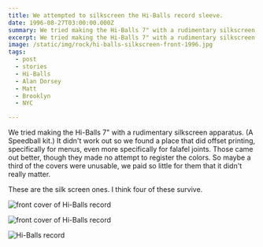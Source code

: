 ```yaml
---
title: We attempted to silkscreen the Hi-Balls record sleeve.
date: 1996-08-27T03:00:00.000Z
summary: We tried making the Hi-Balls 7" with a rudimentary silkscreen apparatus. (A Speedball kit.) It didn't work out.
excerpt: We tried making the Hi-Balls 7" with a rudimentary silkscreen apparatus. (A Speedball kit.) It didn't work out.
image: /static/img/rock/hi-balls-silkscreen-front-1996.jpg
tags:
  - post
  - stories
  - Hi-Balls
  - Alan Dorsey
  - Matt
  - Brooklyn
  - NYC

---
```

We tried making the Hi-Balls 7" with a rudimentary silkscreen apparatus. (A Speedball kit.) It didn't work out so we found a place that did offset printing, specifically for menus, even more specifically for falafel joints. Those came out better, though they made no attempt to register the colors. So maybe a third of the covers were unusable, we paid so little for them that it didn't really matter.

These are the silk screen ones. I think four of these survive.

![ front cover of Hi-Balls record](/static/img/rock/hi-balls-silkscreen-front-1996.jpg)

![ front cover of Hi-Balls record](/static/img/rock/hi-balls-silkscreen-back-1996.jpg)

![ Hi-Balls record](/static/img/rock/hi-balls-feel-good-record.jpg)